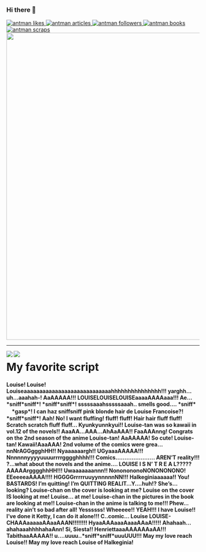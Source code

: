 ### Hi there 👋
<!-- Like のバッジ -->
<a href="https://zenn.dev/antman">
  <img src="https://zenn.badge.nikaera.com/s/antman/likes?style=plastic" alt="antman likes" />
</a>

<!-- Articles のバッジ -->
<a href="https://zenn.dev/antman/articles">
  <img src="https://zenn.badge.nikaera.com/s/antman/articles?style=plastic" alt="antman articles" />
</a>

<!-- Followers のバッジ -->
<a href="https://zenn.dev/antman/followers">
  <img src="https://zenn.badge.nikaera.com/s/antman/followers?style=plastic" alt="antman followers" />
</a>

<!-- Books のバッジ -->
<a href="https://zenn.dev/antman/books">
  <img src="https://zenn.badge.nikaera.com/s/antman/books?style=plastic" alt="antman books" />
</a>

<!-- Scraps のバッジ -->
<a href="https://zenn.dev/antman/scraps">
  <img src="https://zenn.badge.nikaera.com/s/antman/scraps?style=plastic" alt="antman scraps" />
</a>
<img width=800 src="https://github-profile-trophy.vercel.app/?username=yama-yeah&column=8&theme=gruvbox&no-frame=true"/>

---

<img align="left" src="https://github-readme-stats.vercel.app/api?username=yama-yeah&count_private=true&show_icons=true" />

<img align="left" src="https://github-readme-stats.vercel.app/api/top-langs/?username=yama-yeah" />
<div>
<H1> My favorite script </H1>
<H4>
  Louise! Louise! Louiseaaaaaaaaaaaaaaaaaaaaaaaaaaaahhhhhhhhhhhhhhh!!!
yarghh…uh…aaahah-! AaAAAAA!!! LOUISELOUISELOUISEaaaaAAAAaaa!!!
Ae…*sniff*sniff*! *sniff*sniff*! sssssaaahsssssaaah.. smells good…. *sniff*
　*gasp*! I can haz sniffsniff pink blonde hair de Louise Francoise?! *sniff*sniff*! Aah!
No! I want fluffing! fluff! fluff! Hair hair fluff fluff! Scratch scratch fluff fluff… Kyunkyunnkyui!!
Louise-tan was so kawaii in vol.12 of the novels!! AaaAA…AAA…AhAaAAA!! FaaAAAnng!
Congrats on the 2nd season of the anime Louise-tan! AaAAAAA! So cute! Louise-tan! Kawaii!AaaAAA!
2nd volume of the comics were grea…nnNrAGGggghHH!! Nyaaaaaargh!! UGyaaaAAAAA!!!
Nnnnnnyyyyuuuurrrrgggghhhh!!! Comics…………………. AREN’T reality!!! ?…what about the novels and the anime….
LOUISE I S N’ T R E A L????? AAAAArgggghhHH!!! Uwaaaaaaannn!!
NononononoNONONONONO! EEeeeeaAAAA!!!! HGGGGrrrrruuyynnnnnNN!!! Halkeginiaaaaaa!!
You! BASTARDS! I’m quitting! I’m QUITTING REALIT…Y….huh!? She’s…looking? Louise-chan on the cover is looking at me?
Louise on the cover IS looking at me! Louise… at me! Louise-chan in the pictures in the book are looking at me!!
Louise-chan in the anime is talking to me!!! Phew… reality ain’t so bad after all!
Yessssss! Wheeeee!! YEAH!!! I have Louise!! I’ve done it Ketty, I can do it alone!!!
C..comic… Louise LOUISE-CHAAAaaaaaAAaaAAAN!!!!!!!! HyaaAAAaaaAaaaAAaA!!!!!
Ahahaah…ahahaaahhhhahaAnn! Si, Siesta!! HenriettaaaAAAAAAaAA!!! TabithaaAAAAA!!
u….uuuu..*sniff*sniff*uuuUUU!!! May my love reach Louise!! May my love reach Louise of Halkeginia!
</H4>
</div>
<!--
**yama-yeah/yama-yeah** is a ✨ _special_ ✨ repository because its `README.md` (this file) appears on your GitHub profile.

Here are some ideas to get you started:

- 🔭 I’m currently working on ...
- 🌱 I’m currently learning ...
- 👯 I’m looking to collaborate on ...
- 🤔 I’m looking for help with ...
- 💬 Ask me about ...
- 📫 How to reach me: ...
- 😄 Pronouns: ...
- ⚡ Fun fact: ...
-->
